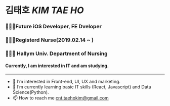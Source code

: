 # 김태호 *KIM TAE HO*

### 👨🏻‍💻Future iOS Developer, FE Dveloper<br>
### 👨🏻‍⚕️Registerd Nurse(2019.02.14 ~ )<br>
### 👨🏻‍🎓 Hallym Univ. Department of Nursing

#### Currently, I am interested in IT and am studying.
---
- 👀 I’m interested in Front-end, UI, UX and marketing.
- 🌱 I’m currently learning basic IT skills (React, Javascript) and Data Science(Python).
- 📫 How to reach me <cnt.taehokim@gmail.com>

